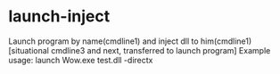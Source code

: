 # launch-inject

Launch program by name(cmdline1) and inject dll to him(cmdline1) [situational cmdline3 and next, transferred to launch program]
Example usage:
  launch Wow.exe test.dll -directx
